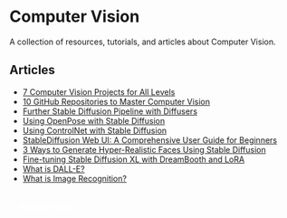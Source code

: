 # Computer Vision

A collection of resources, tutorials, and articles about Computer Vision.

## Articles

- [7 Computer Vision Projects for All Levels](https://www.kdnuggets.com/7-computer-vision-projects-for-all-levels) 
- [10 GitHub Repositories to Master Computer Vision](https://www.kdnuggets.com/10-github-repositories-to-master-computer-vision)
- [Further Stable Diffusion Pipeline with Diffusers](https://machinelearningmastery.com/further-stable-diffusion-pipeline-with-diffusers/) 
- [Using OpenPose with Stable Diffusion](https://machinelearningmastery.com/openpose-with-stable-diffusion/)
- [Using ControlNet with Stable Diffusion](https://machinelearningmastery.com/control-net-with-stable-diffusion/) 
- [StableDiffusion Web UI: A Comprehensive User Guide for Beginners](https://www.datacamp.com/tutorial/stable-diffusion-web-ui-a-comprehensive-user-guide-for-beginners)
- [3 Ways to Generate Hyper-Realistic Faces Using Stable Diffusion](https://www.kdnuggets.com/3-ways-to-generate-hyper-realistic-faces-using-stable-diffusion) 
- [Fine-tuning Stable Diffusion XL with DreamBooth and LoRA](https://www.datacamp.com/tutorial/fine-tuning-stable-diffusion-xl-with-dreambooth-and-lora)
- [What is DALL-E?](https://www.datacamp.com/blog/what-is-dall-e) 
- [What is Image Recognition?](https://www.datacamp.com/blog/what-is-image-recognition)

<a href="/" class="button" style="display: flex; align-items: center; justify-content: center; padding: 4px 12px; width: max-content; background: var(--primary-color); color: white; text-decoration: none; border-radius: 4px; margin-top: 30px; font-weight: bold; font-size: 1em; transition: transform 0.2s ease;"><i class="fas fa-home"></i><span style="margin-left: 5px;">Back to Home</span></a>
